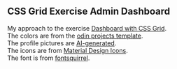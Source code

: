 ## CSS Grid Exercise Admin Dashboard

My approach to the exercise [Dashboard with CSS Grid](https://www.theodinproject.com/lessons/node-path-intermediate-html-and-css-admin-dashboard).  
The colors are from the [odin projects template](https://cdn.statically.io/gh/TheOdinProject/curriculum/43cc6ab69fdfbef40d431a65677d2144668930ac/intermediate_html_css/grid/project_admin_dashboard/imgs/dashboard-project.png).  
The profile pictures are [AI-generated](https://chatgpt.com).  
The icons are from [Material Design Icons](https://pictogrammers.com/library/mdi/).  
The font is from [fontsquirrel](https://www.fontsquirrel.com/fonts/roboto).
